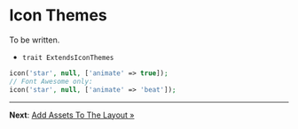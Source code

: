 # Icon Themes

To be written.

- `trait ExtendsIconThemes`

```php
icon('star', null, ['animate' => true]);
// Font Awesome only:
icon('star', null, ['animate' => 'beat']);
```

---

**Next**: [Add Assets To The Layout &raquo;](assets.md)
